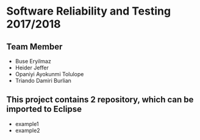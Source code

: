 # Software Reliability and Testing 2017/2018
## Team Member
* Buse Eryilmaz
* Heider Jeffer
* Opaniyi Ayokunmi Tolulope
* Triando Damiri Burlian

## This project contains 2 repository, which can be imported to Eclipse
* example1
* example2